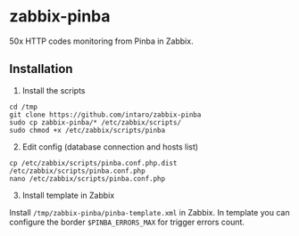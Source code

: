 # zabbix-pinba

50x HTTP codes monitoring from Pinba in Zabbix.

## Installation

1) Install the scripts

```
cd /tmp
git clone https://github.com/intaro/zabbix-pinba
sudo cp zabbix-pinba/* /etc/zabbix/scripts/
sudo chmod +x /etc/zabbix/scripts/pinba
```

2) Edit config (database connection and hosts list)

```
cp /etc/zabbix/scripts/pinba.conf.php.dist /etc/zabbix/scripts/pinba.conf.php
nano /etc/zabbix/scripts/pinba.conf.php
```

3) Install template in Zabbix

Install `/tmp/zabbix-pinba/pinba-template.xml` in Zabbix. In template you can configure the border `$PINBA_ERRORS_MAX` for trigger errors count.

